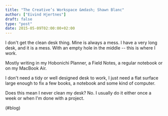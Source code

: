 ```yaml
---
title: "The Creative’s Workspace &mdash; Shawn Blanc"
author: ["Eivind Hjertnes"]
draft: false
type: "post"
date: 2015-05-09T02:00:00+02:00
---
```


I don't get the clean desk thing. Mine is always a mess. I have a very
long desk, and it is a mess. With an empty hole in the middle -- this is
where I work.

Mostly writing in my Hobonichi Planner, a Field Notes, a regular
notebook or on my MacBook Air.

I don't need a tidy or well designed desk to work, I just need a flat
surface large enough to fix a few books, a notebook and some kind of
computer.

Does this mean I never clean my desk? No. I usually do it either once a
week or when I'm done with a project.

(#blog)
